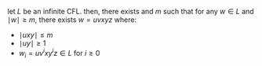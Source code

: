 let $L$ be an infinite CFL. then, there exists and $m$ such that for any $w \in L$ and $\mid w \mid \geq m$, there exists $w = uvxyz$ where: 
- $\mid uxy \mid \leq m$
- $\mid uy\mid \geq 1$
- $w_{i}=uv^{i}xy^{i}z \in L$ for $i \geq 0$
